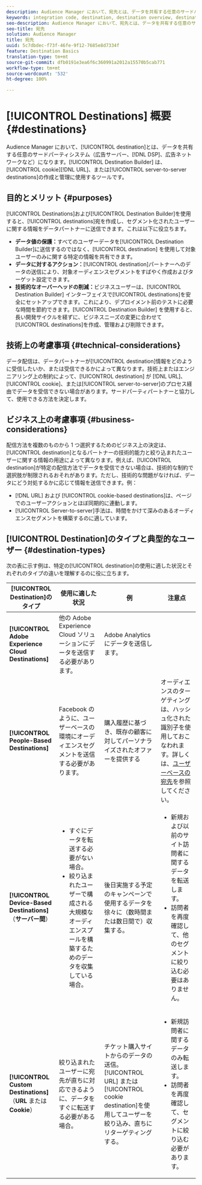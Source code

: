 ```yaml
---
description: Audience Manager において、宛先とは、データを共有する任意のサードパーティシステム（広告サーバー、DSP、広告ネットワークなど）になります。Destination Builder とは、Cookie、URL、またはサーバー間通信ベースの宛先の作成および管理をおこなうために使用するツールです。
keywords: integration code, destination, destination overview, destination, destination, destination, destination, destination, destination, destination, destination, destination, destination, destination
seo-description: Audience Manager において、宛先とは、データを共有する任意のサードパーティシステム（広告サーバー、DSP、広告ネットワークなど）になります。Destination Builder とは、Cookie、URL、またはサーバー間通信ベースの宛先の作成および管理をおこなうために使用するツールです。
seo-title: 宛先
solution: Audience Manager
title: 宛先
uuid: 5c7dbdec-f73f-46fe-9f12-7685e8d7334f
feature: Destination Basics
translation-type: tm+mt
source-git-commit: dfb0191e3ea6f6c360991a2012a15570b5cab771
workflow-type: tm+mt
source-wordcount: '532'
ht-degree: 100%

---
```



# [!UICONTROL Destinations] 概要 {#destinations}

Audience Manager において、[!UICONTROL destination]とは、データを共有する任意のサードパーティシステム（広告サーバー、[!DNL DSP]、広告ネットワークなど）になります。[!UICONTROL Destination Builder] は、[!UICONTROL cookie][!DNL URL]、または[!UICONTROL server-to-server destinations]の作成と管理に使用するツールです。

## 目的とメリット {#purposes}

<!-- c_destinations.xml -->

[!UICONTROL Destinations]および[!UICONTROL Destination Builder]を使用すると、[!UICONTROL destinations]宛を作成し、セグメント化されたユーザーに関する情報をデータパートナーに送信できます。これは以下に役立ちます。

* **データ値の保護：**&#x200B;すべてのユーザーデータを[!UICONTROL Destination Builder]に送信するのではなく、[!UICONTROL destination] を使用して対象ユーザーのみに関する特定の情報を共有できます。
* **データに対するアクション：**[!UICONTROL destination]パートナーへのデータの送信により、対象オーディエンスセグメントをすばやく作成およびターゲット設定できます。
* **技術的なオーバーヘッドの削減：**&#x200B;ビジネスユーザーは、[!UICONTROL Destination Builder] インターフェイスで[!UICONTROL destinations]を安全にセットアップできます。これにより、デプロイメント前のテストに必要な時間を節約できます。[!UICONTROL Destination Builder] を使用すると、長い開発サイクルを経ずに、ビジネスニーズの変更に合わせて[!UICONTROL destinations]を作成、管理および削除できます。

## 技術上の考慮事項 {#technical-considerations}

<!-- destination-delivery-methods.xml -->

データ配信は、データパートナーが[!UICONTROL destination]情報をどのように受信したいか、または受信できるかによって異なります。技術上またはエンジニアリング上の制約によって、[!UICONTROL destination] が [!DNL URL]、[!UICONTROL cookie]、または[!UICONTROL server-to-server]のプロセス経由でデータを受信できない場合があります。サードパーティパートナーと協力して、使用できる方法を決定します。

## ビジネス上の考慮事項  {#business-considerations}

配信方法を複数のものから 1 つ選択するためのビジネス上の決定は、[!UICONTROL destination]となるパートナーの技術的能力と絞り込まれたユーザーに関する情報の用途によって異なります。例えば、[!UICONTROL destination]が特定の配信方法でデータを受信できない場合は、技術的な制約で選択肢が制限されるおそれがあります。ただし、技術的な問題がなければ、データにどう対処するかに応じて情報を送信できます。例：

* [!DNL URL] および [!UICONTROL cookie-based destinations]は、ページでのユーザーアクションとほぼ同期的に連動します。
* [!UICONTROL Server-to-server]手法は、時間をかけて深みのあるオーディエンスセグメントを構築するのに適しています。

## [!UICONTROL Destination]のタイプと典型的なユーザー {#destination-types}

次の表に示す例は、特定の[!UICONTROL destination]の使用に適した状況とそれぞれのタイプの違いを理解するのに役に立ちます。

| [!UICONTROL Destination]のタイプ | 使用に適した状況 | 例 | 注意点 |
|--- |--- |--- |--- |
| **[!UICONTROL Adobe Experience Cloud Destinations]** | 他の Adobe Experience Cloud ソリューションにデータを送信する必要があります。 | Adobe Analytics にデータを送信します。 |  |
| **[!UICONTROL People-Based Destinations]** | Facebook のように、ユーザーベースの環境にオーディエンスセグメントを送信する必要があります。 | 購入履歴に基づき、既存の顧客に対してパーソナライズされたオファーを提供する | オーディエンスのターゲティングは、ハッシュ化された識別子を使用しておこなわれます。詳しくは、[ユーザーベースの宛先](people-based-destinations-overview.md)を参照してください。 |
| **[!UICONTROL Device-Based Destinations]**（**サーバー間**） | <ul><li>すぐにデータを転送する必要がない場合。</li><li>絞り込まれたユーザーで構成される大規模なオーディエンスプールを構築するためのデータを収集している場合。</li></ul> | 後日実施する予定のキャンペーンで使用するデータを徐々に（数時間または数日間で）収集する。 | <ul><li>新規および以前のサイト訪問者に関するデータを転送します。 </li><li>訪問者を再度確認して、他のセグメントに絞り込む必要はありません。</li></ul> |
| **[!UICONTROL Custom Destinations]**（**URL** または **Cookie**） | 絞り込まれたユーザーに宛先が直ちに対応できるように、データをすぐに転送する必要がある場合。 | チケット購入サイトからのデータの送信。[!UICONTROL URL] または [!UICONTROL cookie destination]を使用してユーザーを絞り込み、直ちにリターゲティングする。 | <ul><li>新規訪問者に関するデータのみ転送します。 </li><li>訪問者を再度確認して、セグメントに絞り込む必要があります。</li></ul> |

